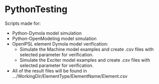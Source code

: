 # PythonTesting
Scripts made for:
- Python-Dymola model simulation
- Python-OpenModeling model simulation
- OpenIPSL element Dymola model verification:
  - Simulate the Machine model examples and create .csv files with selected parameter for verification.
  - Simulate the Exciter model examples and create .csv files with selected parameter for verification.
- All of the result files will be found in .../WorkingDir/ElementType/ElementName/Element.csv
  
